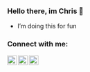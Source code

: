 ### Hello there, im Chris 👋
- I’m doing this for fun

### Connect with me:

[<img align="left" alt="chrxs | YouTube" width="22px" src="https://cdn.jsdelivr.net/npm/simple-icons@v3/icons/youtube.svg" />][youtube]
[<img align="left" alt="chrxs | Twitter" width="22px" src="https://cdn.jsdelivr.net/npm/simple-icons@v3/icons/twitter.svg" />][twitter]
[<img align="left" alt="chrxs | Instagram" width="22px" src="https://cdn.jsdelivr.net/npm/simple-icons@v3/icons/instagram.svg" />][instagram]

<br />

[twitter]: https://twitter.com/chrxs1441
[youtube]: https://www.youtube.com/channel/UCHfnUp55CpS-O3yp3PEU0LA
[instagram]: https://instagram.com/chris.von.christian